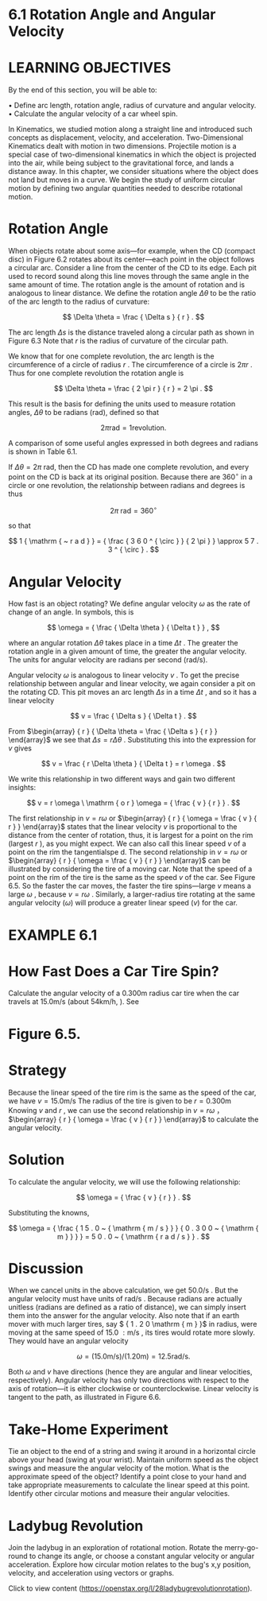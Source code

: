# 6.1 Rotation Angle and Angular Velocity

# LEARNING OBJECTIVES

By the end of this section, you will be able to:

• Define arc length, rotation angle, radius of curvature and angular velocity.   
• Calculate the angular velocity of a car wheel spin.

In Kinematics, we studied motion along a straight line and introduced such concepts as displacement, velocity, and acceleration. Two-Dimensional Kinematics dealt with motion in two dimensions. Projectile motion is a special case of two-dimensional kinematics in which the object is projected into the air, while being subject to the gravitational force, and lands a distance away. In this chapter, we consider situations where the object does not land but moves in a curve. We begin the study of uniform circular motion by defining two angular quantities needed to describe rotational motion.

# Rotation Angle

When objects rotate about some axis—for example, when the CD (compact disc) in Figure 6.2 rotates about its center—each point in the object follows a circular arc. Consider a line from the center of the CD to its edge. Each pit used to record sound along this line moves through the same angle in the same amount of time. The rotation angle is the amount of rotation and is analogous to linear distance. We define the rotation angle $\Delta \theta$ to be the ratio of the arc length to the radius of curvature:

$$
\Delta \theta = \frac { \Delta s } { r } .
$$

The arc length $\Delta s$ is the distance traveled along a circular path as shown in Figure 6.3 Note that $r$ is the radius of curvature of the circular path.

We know that for one complete revolution, the arc length is the circumference of a circle of radius $r$ . The circumference of a circle is $2 \pi r$ . Thus for one complete revolution the rotation angle is

$$
\Delta \theta = \frac { 2 \pi r } { r } = 2 \pi .
$$

This result is the basis for defining the units used to measure rotation angles, $\Delta \theta$ to be radians (rad), defined so that

$$
2 \pi \mathrm { r a d } = 1 \mathrm { r e v o l u t i o n } .
$$

A comparison of some useful angles expressed in both degrees and radians is shown in Table 6.1.

If $\Delta \theta = 2 \pi$ rad, then the CD has made one complete revolution, and every point on the CD is back at its original position. Because there are $3 6 0 ^ { \circ }$ in a circle or one revolution, the relationship between radians and degrees is thus

$$
2 \pi \mathrm { \ r a d } = 3 6 0 ^ { \circ }
$$

so that

$$
1 { \mathrm { ~ r a d } } = { \frac { 3 6 0 ^ { \circ } } { 2 \pi } } \approx 5 7 . 3 ^ { \circ } .
$$

# Angular Velocity

How fast is an object rotating? We define angular velocity $\omega$ as the rate of change of an angle. In symbols, this is

$$
\omega = { \frac { \Delta \theta } { \Delta t } } ,
$$

where an angular rotation $\Delta \theta$ takes place in a time $\Delta t$ . The greater the rotation angle in a given amount of time, the greater the angular velocity. The units for angular velocity are radians per second (rad/s).

Angular velocity $\omega$ is analogous to linear velocity $v$ . To get the precise relationship between angular and linear velocity, we again consider a pit on the rotating CD. This pit moves an arc length $\Delta s$ in a time $\Delta t$ , and so it has a linear velocity

$$
v = \frac { \Delta s } { \Delta t } .
$$

From $\begin{array} { r } { \Delta \theta = \frac { \Delta s } { r } } \end{array}$ we see that $\Delta s = r \Delta \theta$ . Substituting this into the expression for $v$ gives

$$
v = \frac { r \Delta \theta } { \Delta t } = r \omega .
$$

We write this relationship in two different ways and gain two different insights:

$$
v = r \omega \ \mathrm { o r } \omega = { \frac { v } { r } } .
$$

The first relationship in $v = r \omega$ or $\begin{array} { r } { \omega = \frac { v } { r } } \end{array}$ states that the linear velocity $v$ is proportional to the distance from the center of rotation, thus, it is largest for a point on the rim (largest $r$ ), as you might expect. We can also call this linear speed $v$ of a point on the rim the tangentialspe d. The second relationship in $v = r \omega$ or $\begin{array} { r } { \omega = \frac { v } { r } } \end{array}$ can be illustrated by considering the tire of a moving car. Note that the speed of a point on the rim of the tire is the same as the speed $v$ of the car. See Figure 6.5. So the faster the car moves, the faster the tire spins—large $v$ means a large $\omega$ , because $v = r \omega$ . Similarly, a larger-radius tire rotating at the same angular velocity $( \omega )$ will produce a greater linear speed $( v )$ for the car.

# EXAMPLE 6.1

# How Fast Does a Car Tire Spin?

Calculate the angular velocity of a $0 . 3 0 0 \mathsf { m }$ radius car tire when the car travels at $1 5 . 0 \mathrm { m / s }$ (about $5 4 \mathrm { k m / h } ,$ ). See

# Figure 6.5.

# Strategy

Because the linear speed of the tire rim is the same as the speed of the car, we have $v = 1 5 . 0 \mathrm { m / s }$ The radius of the tire is given to be $r = 0 . 3 0 0 \mathrm { m }$ Knowing $v$ and $r$ , we can use the second relationship in $v = r \omega$ ， $\begin{array} { r } { \omega = \frac { v } { r } } \end{array}$ to calculate the angular velocity.

# Solution

To calculate the angular velocity, we will use the following relationship:

$$
\omega = { \frac { v } { r } } .
$$

Substituting the knowns,

$$
\omega = { \frac { 1 5 . 0 ~ { \mathrm { m / s } } } { 0 . 3 0 0 ~ { \mathrm { m } } } } = 5 0 . 0 ~ { \mathrm { r a d / s } } .
$$

# Discussion

When we cancel units in the above calculation, we get $5 0 . 0 / \mathsf { s }$ . But the angular velocity must have units of $\mathsf { r a d } / \mathsf { s }$ . Because radians are actually unitless (radians are defined as a ratio of distance), we can simply insert them into the answer for the angular velocity. Also note that if an earth mover with much larger tires, say $ { 1 . 2 0 \mathrm { m } }$ in radius, were moving at the same speed of $1 5 . 0 \ : \mathrm { m } / \mathsf { s }$ , its tires would rotate more slowly. They would have an angular velocity

$$
\omega { = } ( 1 5 . 0 \mathrm { m / s } ) / ( 1 . 2 0 \mathrm { m } ) { = } 1 2 . 5 \mathrm { r a d / s } .
$$

Both $\omega$ and $v$ have directions (hence they are angular and linear velocities, respectively). Angular velocity has only two directions with respect to the axis of rotation—it is either clockwise or counterclockwise. Linear velocity is tangent to the path, as illustrated in Figure 6.6.

# Take-Home Experiment

Tie an object to the end of a string and swing it around in a horizontal circle above your head (swing at your wrist). Maintain uniform speed as the object swings and measure the angular velocity of the motion. What is the approximate speed of the object? Identify a point close to your hand and take appropriate measurements to calculate the linear speed at this point. Identify other circular motions and measure their angular velocities.

# Ladybug Revolution

Join the ladybug in an exploration of rotational motion. Rotate the merry-go-round to change its angle, or choose a constant angular velocity or angular acceleration. Explore how circular motion relates to the bug's x,y position, velocity, and acceleration using vectors or graphs.

Click to view content (https://openstax.org/l/28ladybugrevolutionrotation).